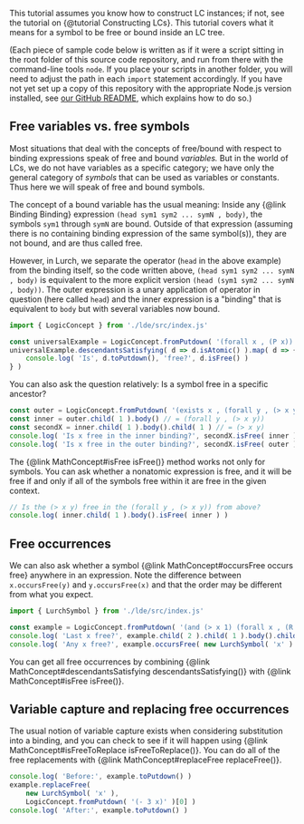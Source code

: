 
This tutorial assumes you know how to construct LC instances; if not, see
the tutorial on {@tutorial Constructing LCs}.  This tutorial covers what it
means for a symbol to be free or bound inside an LC tree.

(Each piece of sample code below is written as if it were a script sitting in
the root folder of this source code repository, and run from there with the
command-line tools `node`.  If you place your scripts in another folder, you
will need to adjust the path in each `import` statement accordingly.  If you
have not yet set up a copy of this repository with the appropriate Node.js
version installed, see [our GitHub README](https://github.com/lurchmath/lde),
which explains how to do so.)

## Free variables vs. free symbols

Most situations that deal with the concepts of free/bound with respect to
binding expressions speak of free and bound *variables.*  But in the world of
LCs, we do not have variables as a specific category; we have only the
general category of *symbols* that can be used as variables or constants.
Thus here we will speak of free and bound symbols.

The concept of a bound variable has the usual meaning:  Inside any
{@link Binding Binding} expression `(head sym1 sym2 ... symN , body)`, the
symbols `sym1` through `symN` are bound.  Outside of that expression (assuming
there is no containing binding expression of the same symbol(s)), they are not
bound, and are thus called free.

However, in Lurch, we separate the operator (`head` in the above example) from
the binding itself, so the code written above, `(head sym1 sym2 ... symN , body)`
is equivalent to the more explicit version `(head (sym1 sym2 ... symN , body))`.
The outer expression is a unary application of operator in question (here called
`head`) and the inner expression is a "binding" that is equivalent to `body` but
with several variables now bound.

```js
import { LogicConcept } from './lde/src/index.js'

const universalExample = LogicConcept.fromPutdown( '(forall x , (P x))' )[0]
universalExample.descendantsSatisfying( d => d.isAtomic() ).map( d => {
    console.log( 'Is', d.toPutdown(), 'free?', d.isFree() )
} )
```

You can also ask the question relatively:  Is a symbol free in a specific
ancestor?

```js
const outer = LogicConcept.fromPutdown( '(exists x , (forall y , (> x y)))' )[0]
const inner = outer.child( 1 ).body() // = (forall y , (> x y))
const secondX = inner.child( 1 ).body().child( 1 ) // = (> x y)
console.log( 'Is x free in the inner binding?', secondX.isFree( inner ) )
console.log( 'Is x free in the outer binding?', secondX.isFree( outer ) )
```

The {@link MathConcept#isFree isFree()} method works not only for symbols.
You can ask whether a nonatomic expression is free, and it will be free if and
only if all of the symbols free within it are free in the given context.

```js
// Is the (> x y) free in the (forall y , (> x y)) from above?
console.log( inner.child( 1 ).body().isFree( inner ) )
```

## Free occurrences

We can also ask whether a symbol {@link MathConcept#occursFree occurs free}
anywhere in an expression.  Note the difference between `x.occursFree(y)` and
`y.occursFree(x)` and that the order may be different from what you expect.

```js
import { LurchSymbol } from './lde/src/index.js'

const example = LogicConcept.fromPutdown( '(and (> x 1) (forall x , (R x x)))' )[0]
console.log( 'Last x free?', example.child( 2 ).child( 1 ).body().child( 2 ).isFree() )
console.log( 'Any x free?', example.occursFree( new LurchSymbol( 'x' ) ) )
```

You can get all free occurrences by combining
{@link MathConcept#descendantsSatisfying descendantsSatisfying()} with
{@link MathConcept#isFree isFree()}.

## Variable capture and replacing free occurrences

The usual notion of variable capture exists when considering substitution into
a binding, and you can check to see if it will happen using
{@link MathConcept#isFreeToReplace isFreeToReplace()}.  You can do all of the
free replacements with {@link MathConcept#replaceFree replaceFree()}.

```js
console.log( 'Before:', example.toPutdown() )
example.replaceFree(
    new LurchSymbol( 'x' ),
    LogicConcept.fromPutdown( '(- 3 x)' )[0] )
console.log( 'After:', example.toPutdown() )
```
